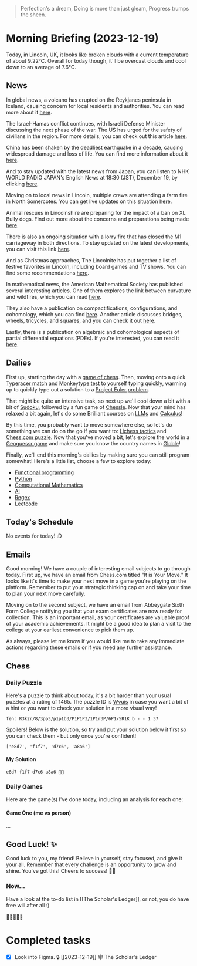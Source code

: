 > Perfection's a dream,
> Doing is more than just gleam,
> Progress trumps the sheen.

# Morning Briefing (2023-12-19)

Today, in Lincoln, UK, it looks like broken clouds with a current temperature of about 9.22°C. Overall for today though, it'll be overcast clouds and cool down to an average of 7.6°C.

## News

In global news, a volcano has erupted on the Reykjanes peninsula in Iceland, causing concern for local residents and authorities. You can read more about it [here](https://www.bbc.co.uk/news/world-europe-67756413?at_medium=RSS&at_campaign=KARANGA).

The Israel-Hamas conflict continues, with Israeli Defense Minister discussing the next phase of the war. The US has urged for the safety of civilians in the region. For more details, you can check out this article [here](https://www.nytimes.com/live/2023/12/18/world/israel-hamas-war-gaza-news).

China has been shaken by the deadliest earthquake in a decade, causing widespread damage and loss of life. You can find more information about it [here](https://www.aljazeera.com/gallery/2023/12/19/china-shaken-by-the-nations-deadliest-quake-in-a-decade?traffic_source=rss).

And to stay updated with the latest news from Japan, you can listen to NHK WORLD RADIO JAPAN's English News at 18:30 (JST), December 19, by clicking [here](https://www3.nhk.or.jp/nhkworld/upld/medias/en/radio/news/20231219183000_english_1.mp3).

Moving on to local news in Lincoln, multiple crews are attending a farm fire in North Somercotes. You can get live updates on this situation [here](https://www.lincolnshirelive.co.uk/news/local-news/live-north-somercotes-updates-multiple-8984602).

Animal rescues in Lincolnshire are preparing for the impact of a ban on XL Bully dogs. Find out more about the concerns and preparations being made [here](https://thelincolnite.co.uk/2023/12/lincolnshire-animal-rescues-bracing-for-impact-of-xl-bully-dog-ban/).

There is also an ongoing situation with a lorry fire that has closed the M1 carriageway in both directions. To stay updated on the latest developments, you can visit this link [here](https://www.lincolnshirelive.co.uk/news/local-news/live-m1-updates-after-lorry-8984371).

And as Christmas approaches, The Lincolnite has put together a list of festive favorites in Lincoln, including board games and TV shows. You can find some recommendations [here](https://thelincolnite.co.uk/2023/12/festive-favourites-in-lincoln-your-go-to-board-games-and-telly-at-christmas/).

In mathematical news, the American Mathematical Society has published several interesting articles. One of them explores the link between curvature and wildfires, which you can read [here](https://www.ams.org/publicoutreach/mathmoments/mm168-explaining-wildfires).

They also have a publication on compactifications, configurations, and cohomology, which you can find [here](https://www.ams.org/conm/790/). Another article discusses bridges, wheels, tricycles, and squares, and you can check it out [here](https://www.ams.org/publicoutreach/mathmoments/mm167-bridges-wheels-tricycles-squares).

Lastly, there is a publication on algebraic and cohomological aspects of partial differential equations (PDEs). If you're interested, you can read it [here](https://www.ams.org/conm/789/).

## Dailies

First up, starting the day with a [game of chess](https://www.chess.com/play/online). Then, moving onto a quick [Typeracer match](https://play.typeracer.com) and [Monkeytype test](https://monkeytype.com) to yourself typing quickly, warming up to quickly type out a solution to a [Project Euler problem](https://projecteuler.net/archives).

That might be quite an intensive task, so next up we'll cool down a bit with a bit of [Sudoku](https://www.dailysudoku.com/sudoku/play.shtml?today=1), followed by a fun game of [Chessle](https://jackli.gg/chessle/). Now that your mind has relaxed a bit again, let's do some Brilliant courses on [LLMs](https://brilliant.org/courses/how-llms-work/?) and [Calculus](https://brilliant.org/courses/multivariable-calculus/)!

By this time, you probably want to move somewhere else, so let's do something we can do on the go if you want to: [Lichess tactics](https://lichess.org/study/topic/Tactics/hot) and [Chess.com puzzle](https://www.chess.com/puzzles). Now that you've moved a bit, let's explore the world in a [Geoguessr game](https://www.geoguessr.com) and make sure you know the country names in [Globle](https://globle-game.com)!

Finally, we'll end this morning's dailies by making sure you can still program somewhat! Here's a little list, choose a few to explore today:

- [Functional programming](https://www.hackerrank.com/domains/fp)
- [Python](https://www.hackerrank.com/domains/python)
- [Computational Mathematics](https://www.hackerrank.com/domains/mathematics)
- [AI](https://www.hackerrank.com/domains/ai)
- [Regex](https://www.hackerrank.com/domains/regex)
- [Leetcode](https://leetcode.com/problemset/)

## Today's Schedule

No events for today! :D

## Emails

Good morning! We have a couple of interesting email subjects to go through today. First up, we have an email from Chess.com titled "It is Your Move." It looks like it's time to make your next move in a game you're playing on the platform. Remember to put your strategic thinking cap on and take your time to plan your next move carefully.

Moving on to the second subject, we have an email from Abbeygate Sixth Form College notifying you that your exam certificates are now ready for collection. This is an important email, as your certificates are valuable proof of your academic achievements. It might be a good idea to plan a visit to the college at your earliest convenience to pick them up.

As always, please let me know if you would like me to take any immediate actions regarding these emails or if you need any further assistance.

## Chess

### Daily Puzzle

Here's a puzzle to think about today, it's a bit harder than your usual puzzles at a rating of 1465. The puzzle ID is [Wvuis](https://lichess.org/training/Wvuis) in case you want a bit of a hint or you want to check your solution in a more visual way!

```chessboard
fen: R3k2r/8/3pp3/p1p1b3/P1P1P3/1P1r3P/6P1/5R1K b - - 1 37
```

Spoilers! Below is the solution, so try and put your solution below it first so you can check them - but only once you're confident!

```spoiler-block
['e8d7', 'f1f7', 'd7c6', 'a8a6']
```

#### My Solution

```
e8d7 f1f7 d7c6 a8a6 🥇✨
```

### Daily Games

Here are the game(s) I've done today, including an analysis for each one:

#### Game One (me vs person)

...

## Good Luck! ✨

Good luck to you, my friend! Believe in yourself, stay focused, and give it your all. Remember that every challenge is an opportunity to grow and shine. You've got this! Cheers to success! 🌟💪

### Now...
Have a look at the to-do list in [[The Scholar's Ledger]], or not, you do have free will after all :)

🎉🌟🍕🌈🐼
# Completed tasks

- [x] Look into Figma. 🔒 [[2023-12-19]] 🕸️ The Scholar's Ledger
